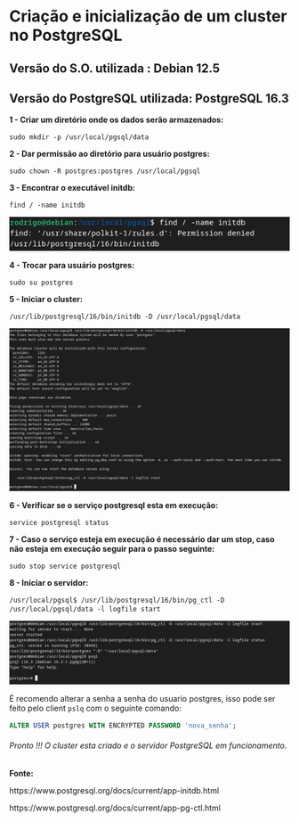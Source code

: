 <h1>Criação e inicialização de um cluster no PostgreSQL</h1>

<h2>Versão do S.O. utilizada : Debian 12.5</h2>
<h2>Versão do PostgreSQL utilizada: PostgreSQL 16.3</h2>


**1 - Criar um diretório onde os dados serão armazenados:**

```shell
sudo mkdir -p /usr/local/pgsql/data
```

**2 - Dar permissão ao diretório para usuário postgres:**

```shell
sudo chown -R postgres:postgres /usr/local/pgsql
```

 
**3 - Encontrar o executável initdb:**

```shell
find / -name initdb
```

<img src="https://github.com/ramos-r29/PostgreSQL/blob/main/01-PostgreSQL-install-debian/imagens/find.png" alt="Saida do comando find">

**4 - Trocar para usuário postgres:**

```shell
sudo su postgres
```


**5 - Iniciar o cluster:**

```shell
/usr/lib/postgresql/16/bin/initdb -D /usr/local/pgsql/data
```


<img src="https://github.com/ramos-r29/PostgreSQL/blob/main/01-PostgreSQL-install-debian/imagens/initdb.png" alt="Saida do comando initidb">

**6 - Verificar se o serviço postgresql esta em execução:**

```shell
service postgresql status
```

**7 - Caso o serviço esteja em execução é necessário dar um stop, caso não esteja em execução seguir para o passo seguinte:**

```shell
sudo stop service postgresql
```


**8 - Iniciar o servidor:**

```shell
/usr/local/pgsql$ /usr/lib/postgresql/16/bin/pg_ctl -D /usr/local/pgsql/data -l logfile start
```


<img src="https://github.com/ramos-r29/PostgreSQL/blob/main/01-PostgreSQL-install-debian/imagens/pg_ctl.png" alt="Saida do comando pg_ctrl">

É recomendo alterar a senha a senha do usuario postgres, isso pode ser feito pelo client `pslq` com o seguinte comando:

```sql
ALTER USER postgres WITH ENCRYPTED PASSWORD 'nova_senha';
```

<h6>Pronto !!! O cluster esta criado e o servidor PostgreSQL em funcionamento.</h6>

**Fonte:**
<p>https://www.postgresql.org/docs/current/app-initdb.html</p>
<p>https://www.postgresql.org/docs/current/app-pg-ctl.html</p>

